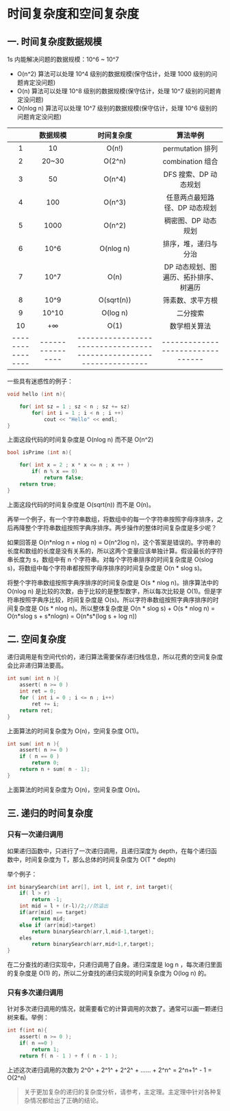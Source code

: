 # 时间复杂度和空间复杂度


## 一. 时间复杂度数据规模

1s 内能解决问题的数据规模：10^6 ~ 10^7

- O(n^2) 算法可以处理 10^4 级别的数据规模(保守估计，处理 1000 级别的问题肯定没问题)
- O(n) 算法可以处理 10^8 级别的数据规模(保守估计，处理 10^7 级别的问题肯定没问题)
- O(nlog n) 算法可以处理 10^7 级别的数据规模(保守估计，处理 10^6 级别的问题肯定没问题)

| | 数据规模|时间复杂度 | 算法举例|
|:------:|:------:|:------:|:------:|
|1|10|O(n!)|permutation 排列|
|2|20~30|O(2^n)|combination 组合|
|3|50|O(n^4)|DFS 搜索、DP 动态规划|
|4|100|O(n^3)|任意两点最短路径、DP 动态规划|
|5|1000|O(n^2)|稠密图、DP 动态规划|
|6|10^6|O(nlog n)|排序，堆，递归与分治|
|7|10^7|O(n)|DP 动态规划、图遍历、拓扑排序、树遍历|
|8|10^9|O(sqrt(n))|筛素数、求平方根|
|9|10^10|O(log n)|二分搜索|
|10|+∞|O(1)|数学相关算法|
|----------------|----------------|------------------------------------------------------------------|--------------------------------|


一些具有迷惑性的例子：

```c
void hello (int n){

    for( int sz = 1 ; sz < n ; sz += sz)
        for( int i = 1 ; i < n ; i ++)
            cout << "Hello" << endl;
}
```

上面这段代码的时间复杂度是 O(nlog n) 而不是 O(n^2)

```c
bool isPrime (int n){

    for( int x = 2 ; x * x <= n ; x ++ )
        if( n % x == 0)
            return false;
    return true;
}
```

上面这段代码的时间复杂度是 O(sqrt(n)) 而不是 O(n)。

再举一个例子，有一个字符串数组，将数组中的每一个字符串按照字母序排序，之后再降整个字符串数组按照字典序排序。两步操作的整体时间复杂度是多少呢？

如果回答是 O(n*nlog n + nlog n) = O(n^2log n)，这个答案是错误的。字符串的长度和数组的长度是没有关系的，所以这两个变量应该单独计算。假设最长的字符串长度为 s，数组中有 n 个字符串。对每个字符串排序的时间复杂度是 O(slog s)，将数组中每个字符串都按照字母序排序的时间复杂度是 O(n * slog s)。

将整个字符串数组按照字典序排序的时间复杂度是 O(s * nlog n)。排序算法中的 O(nlog n) 是比较的次数，由于比较的是整型数字，所以每次比较是 O(1)。但是字符串按照字典序比较，时间复杂度是 O(s)。所以字符串数组按照字典序排序的时间复杂度是 O(s * nlog n)。所以整体复杂度是 O(n * slog s) + O(s * nlog n) = O(n\*slog s + s\*nlogn) = O(n\*s\*(log s + log n))

## 二. 空间复杂度

递归调用是有空间代价的，递归算法需要保存递归栈信息，所以花费的空间复杂度会比非递归算法要高。

```c
int sum( int n ){
    assert( n >= 0 )
    int ret = 0;
    for ( int i = 0 ; i <= n ; i++)
        ret += i;
    return ret;
}
```

上面算法的时间复杂度为 O(n)，空间复杂度 O(1)。

```c
int sum( int n ){
    assert( n >= 0 )
    if ( n == 0 )
        return 0;
    return n + sum( n - 1);
}
```

上面算法的时间复杂度为 O(n)，空间复杂度 O(n)。

## 三. 递归的时间复杂度

### 只有一次递归调用

如果递归函数中，只进行了一次递归调用，且递归深度为 depth，在每个递归函数中，时间复杂度为 T，那么总体的时间复杂度为 O(T * depth)

举个例子：

```c
int binarySearch(int arr[], int l, int r, int target){
	if( l > r)
	    return -1;
    int mid = l + (r-l)/2;//防溢出
    if(arr[mid] == target)
        return mid;
    else if (arr[mid]>target)
        return binarySearch(arr,l,mid-1,target);
    eles 
        return binarySearch(arr,mid+1,r,target);
}

```

在二分查找的递归实现中，只递归调用了自身。递归深度是 log n ，每次递归里面的复杂度是 O(1) 的，所以二分查找的递归实现的时间复杂度为 O(log n) 的。


### 只有多次递归调用

针对多次递归调用的情况，就需要看它的计算调用的次数了。通常可以画一颗递归树来看。举例：

```c
int f(int n){
    assert( n >= 0 );
    if( n ==0 )
        return 1;
    return f( n - 1 ) + f ( n - 1 );

```

上述这次递归调用的次数为 2^0^ + 2^1^ + 2^2^ + …… + 2^n^ = 2^n+1^ - 1 = O(2^n)


> 关于更加复杂的递归的复杂度分析，请参考，主定理。主定理中针对各种复杂情况都给出了正确的结论。